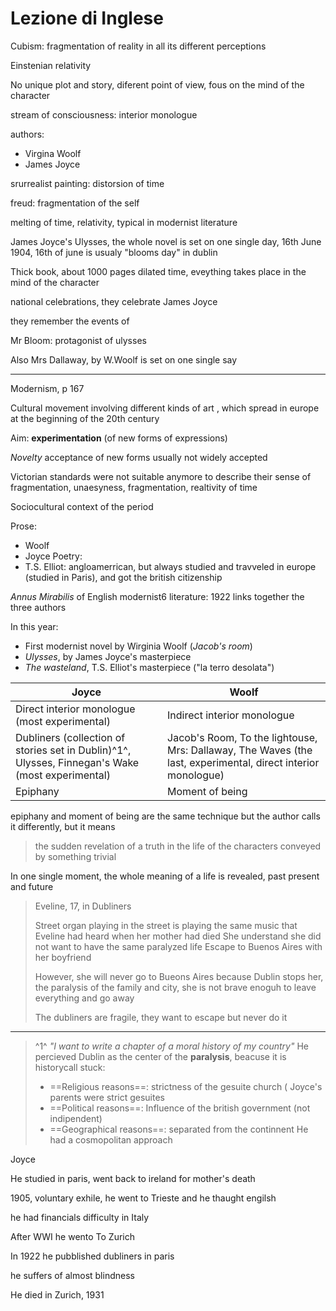 # Lezione di Inglese

Cubism: fragmentation of reality in all its different perceptions 

Einstenian relativity

No unique plot and story, diferent point of view, fous on the mind of the character


stream of consciousness: interior monologue

authors:
* Virgina Woolf
* James Joyce

srurrealist painting: distorsion of time


freud: fragmentation of the self

melting of time, relativity, typical in modernist literature

James Joyce's Ulysses,  the whole novel is set on one single day,
16th June 1904, 16th of june is usualy "blooms day" in dublin

Thick book, about 1000 pages
dilated time, eveything takes place in the mind of the character

national celebrations, they celebrate James Joyce

they remember the events of 

Mr Bloom: protagonist of ulysses

Also Mrs Dallaway, by W.Woolf is set on one single say


---

Modernism, p 167

Cultural movement involving different kinds of art , which spread in europe at the beginning of the 20th century

Aim: **experimentation** (of new forms of expressions)

_Novelty_
acceptance of new forms usually not widely accepted


Victorian standards were not suitable anymore to describe their sense of fragmentation, unaesyness, fragmentation, realtivity of time

Sociocultural context of the period


Prose:
* Woolf
* Joyce
Poetry:
* T.S. Elliot: angloamerrican, but always studied and travveled in europe (studied in Paris), and got the british citizenship


*Annus Mirabilis* of English modernist6 literature: 1922 links together the three authors

In this year:
* First modernist novel by Wirginia Woolf (_Jacob's room_)
* _Ulysses_, by James Joyce's masterpiece
* _The wasteland_, T.S. Elliot's masterpiece ("la terro desolata")


|Joyce|Woolf|
|---|--|
|Direct interior monologue (most experimental)|Indirect interior monologue|
|Dubliners (collection of stories set in Dublin)^1^, Ulysses, Finnegan's Wake (most experimental) |Jacob's Room, To the lightouse, Mrs: Dallaway, The Waves (the last, experimental, direct interior monologue)|
|Epiphany|Moment of being|

epiphany and moment of being are the same technique but the author calls it differently, but it means
> the sudden revelation of a truth in the life of the characters conveyed by something trivial


In one single moment, the whole meaning of a life is revealed, past present and future

> Eveline, 17, in Dubliners
> 
> Street organ playing in the street is playing the same music that Eveline had heard when her mother had died
She understand she did not want to have the same paralyzed life
Escape to Buenos Aires with her boyfriend
> 
> However, she will never go to Bueons Aires because Dublin stops her, the paralysis of the family and city, she is not brave enoguh to leave everything and go away
> 
> The dubliners are fragile, they want to escape but never do it
---
> ^1^ _"I want to write a chapter of a moral history of my country"_
> He percieved Dublin as the center of the **paralysis**, beacuse it is historycall stuck:
> * ==Religious reasons==: strictness of the gesuite church ( Joyce's parents were strict gesuites
> * ==Political reasons==: Influence of the british government (not indipendent)
> * ==Geographical reasons==: separated from the continnent
> He had a cosmopolitan approach

Joyce

He studied in paris, went back to ireland for mother's death

1905, voluntary exhile, he went to Trieste and he thaught engilsh

he had financials difficulty in Italy

After WWI he wento To Zurich

In 1922 he pubblished dubliners in paris

he suffers of almost blindness

He died in Zurich, 1931
<!--stackedit_data:
eyJoaXN0b3J5IjpbOTcyNjI5NTk0LC00OTU4MjcyMzZdfQ==
-->